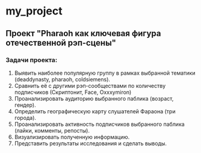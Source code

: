 # my_project

## Проект "Pharaoh как ключевая фигура отечественной рэп-сцены"

### Задачи проекта:

1. Выявить наиболее популярную группу в рамках выбранной тематики (deaddynasty, pharaoh, coldsiemens).
2. Сравнить её с другими рэп-сообществами по количеству подписчиков (Скриптонит, Face, Oxxxymiron)
3. Проанализировать аудиторию выбранного паблика (возраст, гендер).
4. Определить географическую карту слушателей Фараона (три города).
5. Проанализировать активность подписчиков выбранного паблика (лайки, комменты, репосты).
6. Визуализировать полученную информацию.
7. Представить результаты исследования и сделать выводы.
